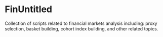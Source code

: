 # FinUntitled
Collection of scripts related to financial markets analysis including: proxy selection, basket building, cohort index building, and other related topics. 
